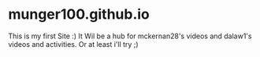 munger100.github.io
===================

This is my first Site :)
It Wil be a hub for mckernan28's videos and dalaw1's videos and activities.
Or at least i'll try ;)